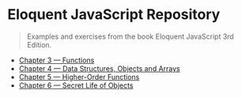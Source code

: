 # Eloquent JavaScript Repository

> Examples and exercises from the book Eloquent JavaScript 3rd Edition.

+ [Chapter 3 &mdash; Functions](./chapter03-functions/README.md)
+ [Chapter 4 &mdash; Data Structures, Objects and Arrays](./chapter04-data-structures-objects-and-arrays/README.md)
+ [Chapter 5 &mdash; Higher-Order Functions](./chapter05-higher-order-functions/README.md)
+ [Chapter 6 &mdash; Secret Life of Objects](./chapter06-secret-life-of-objects/README.md)